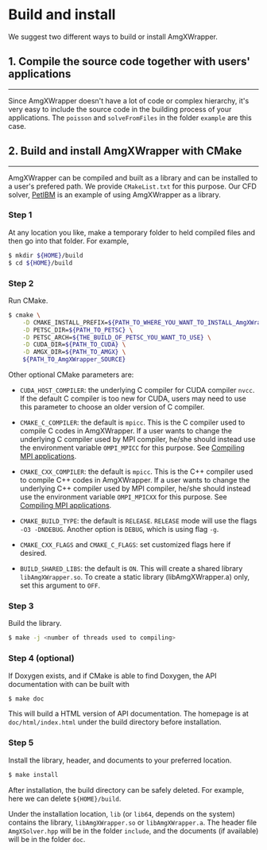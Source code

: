 # Build and install

We suggest two different ways to build or install AmgXWrapper.

## 1. Compile the source code together with users' applications
-------------------------------------------------------------

Since AmgXWrapper doesn't have a lot of code or complex hierarchy, it's very 
easy to include the source code in the building process of your applications.
The `poisson` and `solveFromFiles` in the folder `example` are this case.

## 2. Build and install AmgXWrapper with CMake
------------------------------------------------

AmgXWrapper can be compiled and built as a library and can be installed to a 
user's prefered path. We provide `CMakeList.txt` for this purpose.
Our CFD solver, [PetIBM](https://github.com/barbagroup/petibm) is an example
of using AmgXWrapper as a library.

### Step 1

At any location you like, make a temporary folder to held compiled files and 
then go into that folder. For example,

```bash
$ mkdir ${HOME}/build
$ cd ${HOME}/build
```

### Step 2

Run CMake.

```bash
$ cmake \
    -D CMAKE_INSTALL_PREFIX=${PATH_TO_WHERE_YOU_WANT_TO_INSTALL_AmgXWrapper} \
    -D PETSC_DIR=${PATH_TO_PETSC} \
    -D PETSC_ARCH=${THE_BUILD_OF_PETSC_YOU_WANT_TO_USE} \
    -D CUDA_DIR=${PATH_TO_CUDA} \
    -D AMGX_DIR=${PATH_TO_AMGX} \
    ${PATH_TO_AmgXWrapper_SOURCE}
```

Other optional CMake parameters are:

* `CUDA_HOST_COMPILER`: the underlying C compiler for CUDA compiler `nvcc`. If 
  the default C compiler is too new for CUDA, users may need to use this 
  parameter to choose an older version of C compiler.

* `CMAKE_C_COMPILER`: the default is `mpicc`. This is the C compiler used to 
  compile C codes in AmgXWrapper. If a user wants to change the underlying C 
  compiler used by MPI compiler, he/she should instead use the environment
  variable `OMPI_MPICC` for this purpose. See 
  [Compiling MPI applications](https://www.open-mpi.org/faq/?category=mpi-apps).

* `CMAKE_CXX_COMPILER`: the default is `mpicc`. This is the C++ compiler used to 
  compile C++ codes in AmgXWrapper. If a user wants to change the underlying C++ 
  compiler used by MPI compiler, he/she should instead use the environment
  variable `OMPI_MPICXX` for this purpose. See 
  [Compiling MPI applications](https://www.open-mpi.org/faq/?category=mpi-apps).

* `CMAKE_BUILD_TYPE`: the default is `RELEASE`. `RELEASE` mode will use the flags
  `-O3 -DNDEBUG`. Another option is `DEBUG`, which is using flag `-g`.

* `CMAKE_CXX_FLAGS` and `CMAKE_C_FLAGS`: set customized flags here if desired.

* `BUILD_SHARED_LIBS`: the default is `ON`. This will create a shared library 
  `libAmgXWrapper.so`. To create a static library (libAmgXWrapper.a) only, set
  this argument to `OFF`.

### Step 3

Build the library.

```bash
$ make -j <number of threads used to compiling>
```

### Step 4 (optional)

If Doxygen exists, and if CMake is able to find Doxygen, the API documentation 
with can be built with

```bash
$ make doc
```

This will build a HTML version of API documentation. The homepage is at 
`doc/html/index.html` under the build directory before installation.

### Step 5

Install the library, header, and documents to your preferred location.

```bash
$ make install
```

After installation, the build directory can be safely deleted. For example,
here we can delete `${HOME}/build`.

Under the installation location, `lib` (or `lib64`, depends on the system)
contains the library, `libAmgXWrapper.so` or `libAmgXWrapper.a`. The header file 
`AmgXSolver.hpp` will be in the folder `include`, and the documents (if available)
will be in the folder `doc`.
